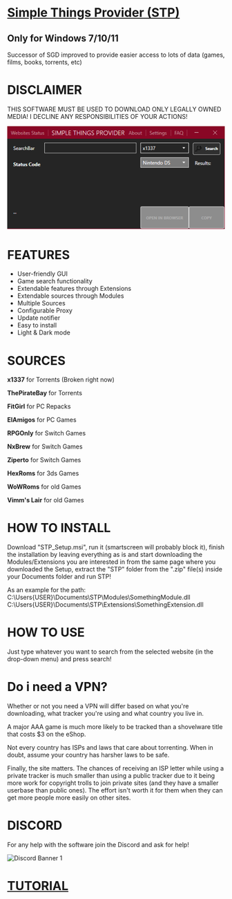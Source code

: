 # [Simple Things Provider (STP)](https://github.com/Backend2121/SimpleThingsProvider/releases/latest)
## Only for Windows 7/10/11
Successor of SGD improved to provide easier access to lots of data (games, films, books, torrents, etc)

# DISCLAIMER
THIS SOFTWARE MUST BE USED TO DOWNLOAD ONLY LEGALLY OWNED MEDIA! I DECLINE ANY RESPONSIBILITIES OF YOUR ACTIONS!

![alt text](https://github.com/Backend2121/SimpleThingsProvider/blob/master/TorrentScraper/preview.png?raw=true)


# FEATURES
* User-friendly GUI
* Game search functionality
* Extendable features through Extensions
* Extendable sources through Modules
* Multiple Sources
* Configurable Proxy
* Update notifier
* Easy to install
* Light & Dark mode

# SOURCES
**x1337** for Torrents (Broken right now)

**ThePirateBay** for Torrents

**FitGirl** for PC Repacks

**ElAmigos** for PC Games

**RPGOnly** for Switch Games

**NxBrew** for Switch Games

**Ziperto** for Switch Games

**HexRoms** for 3ds Games

**WoWRoms** for old Games

**Vimm's Lair** for old Games

# HOW TO INSTALL
Download "STP_Setup.msi", run it (smartscreen will probably block it), finish the installation by leaving everything as is and start downloading the Modules/Extensions you are interested in from the same page where you downloaded the Setup, extract the "STP" folder from the ".zip" file(s) inside your Documents folder and run STP!

As an example for the path:
C:\Users\{USER}\Documents\STP\Modules\SomethingModule.dll
C:\Users\{USER}\Documents\STP\Extensions\SomethingExtension.dll

# HOW TO USE
Just type whatever you want to search from the selected website (in the drop-down menu) and press search!

# Do i need a VPN?

Whether or not you need a VPN will differ based on what you're downloading, what tracker you're using and what country you live in.

A major AAA game is much more likely to be tracked than a shovelware title that costs $3 on the eShop.

Not every country has ISPs and laws that care about torrenting. When in doubt, assume your country has harsher laws to be safe.

Finally, the site matters. The chances of receiving an ISP letter while using a private tracker is much smaller than using a public tracker due to it being more work for copyright trolls to join private sites (and they have a smaller userbase than public ones). The effort isn't worth it for them when they can get more people more easily on other sites.

# DISCORD
For any help with the software join the Discord and ask for help!

![Discord Banner 1](https://discordapp.com/api/guilds/857306107113766912/widget.png?style=banner3)

# [TUTORIAL](https://youtu.be/49bENmhpf_s)

